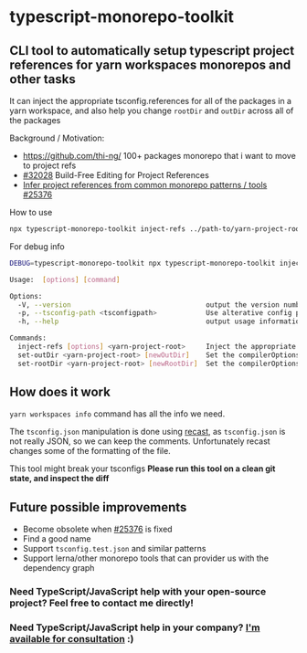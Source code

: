 # typescript-monorepo-toolkit

## CLI tool to automatically setup typescript project references for yarn workspaces monorepos and other tasks

It can inject the appropriate tsconfig.references for all of the packages in a yarn workspace, and also help you change `rootDir` and `outDir` across all of the packages

Background / Motivation:

* <https://github.com/thi-ng/> 100+ packages monorepo that i want to move to project refs
* [#32028](https://github.com/microsoft/TypeScript/pull/32028) Build-Free Editing for Project References
* [Infer project references from common monorepo patterns / tools #25376](https://github.com/microsoft/TypeScript/issues/25376)

How to use

```sh
npx typescript-monorepo-toolkit inject-refs ../path-to/yarn-project-root
```

For debug info

```sh
DEBUG=typescript-monorepo-toolkit npx typescript-monorepo-toolkit inject-refs ../path-to/yarn-project-root
```

```sh
Usage:  [options] [command]

Options:
  -V, --version                                 output the version number
  -p, --tsconfig-path <tsconfigpath>            Use alterative config path inside the package. eg: test/tsconfig.json (default: "tsconfig.json")
  -h, --help                                    output usage information

Commands:
  inject-refs [options] <yarn-project-root>     Inject the appropriate tsconfig references based on yarn workspaces dependency graph
  set-outDir <yarn-project-root> [newOutDir]    Set the compilerOptions.outDir in all of the packages. omit new value to delete
  set-rootDir <yarn-project-root> [newRootDir]  Set the compilerOptions.rootDir in all of the packages. omit new value to delete
  ```

## How does it work

`yarn workspaces info` command has all the info we need.

The `tsconfig.json` manipulation is done using [recast](https://github.com/benjamn/recast), as `tsconfig.json` is not really JSON, so we can keep the comments. Unfortunately recast changes some of the formatting of the file.

This tool might break your tsconfigs
**Please run this tool on a clean git state, and inspect the diff**

## Future possible improvements

* Become obsolete when [#25376](https://github.com/microsoft/TypeScript/issues/25376) is fixed
* Find a good name
* Support `tsconfig.test.json` and similar patterns
* Support lerna/other monorepo tools that can provider us with the dependency graph

### Need TypeScript/JavaScript help with your open-source project? Feel free to contact me directly!

### Need TypeScript/JavaScript help in your company? [I'm available for consultation](http://bit.ly/2QJ4zk6) :)
